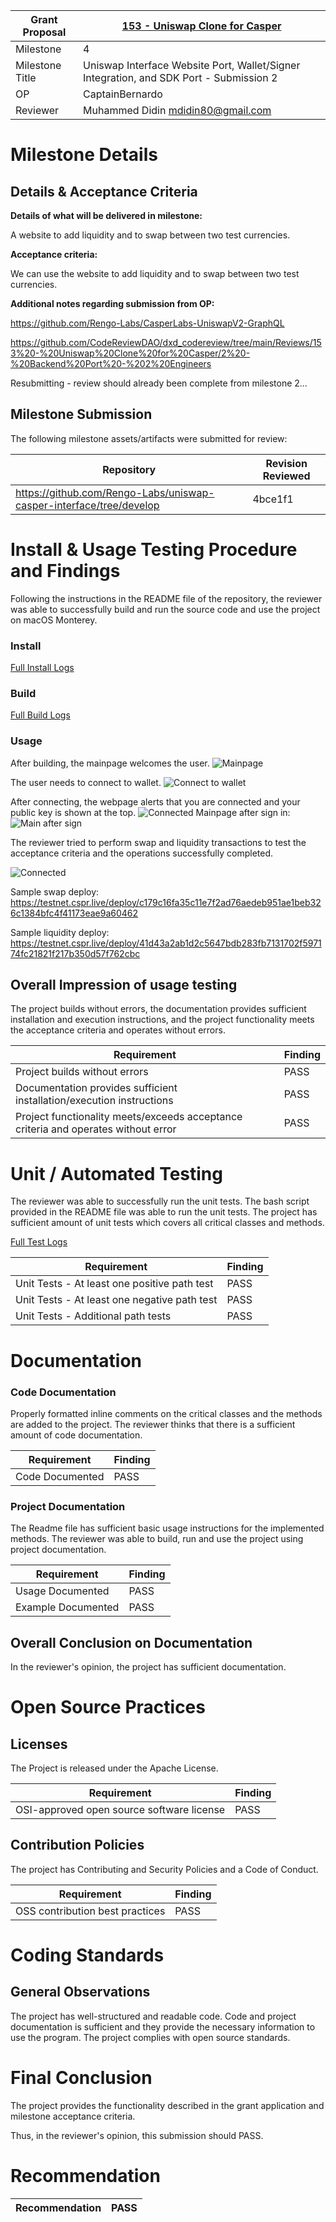 Grant Proposal | [153 - Uniswap Clone for Casper](https://portal.devxdao.com/app/proposal/153)
------------ | -------------
Milestone | 4
Milestone Title | Uniswap Interface Website Port, Wallet/Signer Integration, and SDK Port - Submission 2
OP | CaptainBernardo
Reviewer | Muhammed Didin <mdidin80@gmail.com>

# Milestone Details

## Details & Acceptance Criteria

**Details of what will be delivered in milestone:**

A website to add liquidity and to swap between two test currencies.

**Acceptance criteria:**

We can use the website to add liquidity and to swap between two test currencies.

**Additional notes regarding submission from OP:**

https://github.com/Rengo-Labs/CasperLabs-UniswapV2-GraphQL

https://github.com/CodeReviewDAO/dxd_codereview/tree/main/Reviews/153%20-%20Uniswap%20Clone%20for%20Casper/2%20-%20Backend%20Port%20-%202%20Engineers

Resubmitting - review should already been complete from milestone 2...

## Milestone Submission

The following milestone assets/artifacts were submitted for review:

Repository | Revision Reviewed
------------ | -------------
https://github.com/Rengo-Labs/uniswap-casper-interface/tree/develop | 4bce1f1


# Install & Usage Testing Procedure and Findings

Following the instructions in the README file of the repository, the reviewer was able to successfully build and run the source code and use the project on macOS Monterey.

### Install

[Full Install Logs](assets/install.txt)

### Build

[Full Build Logs](assets/build.txt)

### Usage

After building, the mainpage welcomes the user. 
![Mainpage](assets/mainpage.png)

The user needs to connect to wallet.
![Connect to wallet](assets/connect_signer.png)

After connecting, the webpage alerts that you are connected and your public key is shown at the top.
![Connected](assets/connected.png)
Mainpage after sign in:
![Main after sign](assets/main_after_sign.png)

The reviewer tried to perform swap and liquidity transactions to test the acceptance criteria and the operations successfully completed.

![Connected](assets/success.png)


Sample swap deploy: https://testnet.cspr.live/deploy/c179c16fa35c11e7f2ad76aedeb951ae1beb326c1384bfc4f41173eae9a60462

Sample liquidity deploy: https://testnet.cspr.live/deploy/41d43a2ab1d2c5647bdb283fb7131702f597174fc21821f217b350d57f762cbc



## Overall Impression of usage testing

The project builds without errors, the documentation provides sufficient installation and execution instructions, and the project functionality meets the acceptance criteria and operates without errors. 

Requirement | Finding
------------ | -------------
Project builds without errors | PASS 
Documentation provides sufficient installation/execution instructions | PASS
Project functionality meets/exceeds acceptance criteria and operates without error | PASS

# Unit / Automated Testing

The reviewer was able to successfully run the unit tests. The bash script provided in the README file was able to run the unit tests. The project has sufficient amount of unit tests which covers all critical classes and methods.


[Full Test Logs](assets/test.txt)

Requirement | Finding
------------ | -------------
Unit Tests - At least one positive path test | PASS
Unit Tests - At least one negative path test | PASS
Unit Tests - Additional path tests | PASS

# Documentation

### Code Documentation

Properly formatted inline comments on the critical classes and the methods are added to the project. The reviewer thinks that there is a sufficient amount of code documentation.

Requirement | Finding
------------ | -------------
Code Documented | PASS

### Project Documentation

The Readme file has sufficient basic usage instructions for the implemented methods. The reviewer was able to build, run and use the project using project documentation.


Requirement | Finding
------------ | -------------
Usage Documented | PASS 
Example Documented | PASS

## Overall Conclusion on Documentation

In the reviewer's opinion, the project has sufficient documentation. 

# Open Source Practices

## Licenses

The Project is released under the Apache License.

Requirement | Finding
------------ | -------------
OSI-approved open source software license | PASS

## Contribution Policies

The project has Contributing and Security Policies and a Code of Conduct.

Requirement | Finding
------------ | -------------
OSS contribution best practices | PASS

# Coding Standards

## General Observations

The project has well-structured and readable code. Code and project documentation is sufficient and they provide the necessary information to use the program. The project complies with open source standards.

# Final Conclusion

The project provides the functionality described in the grant application and milestone acceptance criteria. 

Thus, in the reviewer's opinion, this submission should PASS.

# Recommendation

Recommendation | PASS
------------ | -------------

